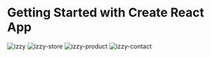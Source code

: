 # Getting Started with Create React App
![izzy](https://user-images.githubusercontent.com/122076180/231697398-ca40b792-70eb-4e01-b3a2-5336c479a7c5.png)
![izzy-store](https://user-images.githubusercontent.com/122076180/231697514-1e6e8b32-0831-4741-a0f0-af343149ea06.png)
![izzy-product](https://user-images.githubusercontent.com/122076180/231697556-2fadad8f-3577-40d4-8605-88ca6b1384ed.png)
![izzy-contact](https://user-images.githubusercontent.com/122076180/231697574-a8d1d532-706d-406c-b648-e20a2d77970d.png)
